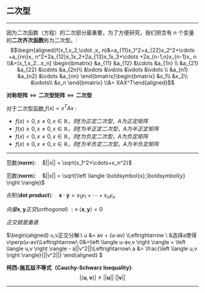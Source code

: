

## 二次型
---
因为二次函数（方程）的二次部分最重要，为了方便研究，我们把含有 n 个变量的**二次齐次函数**称为二次型。:
$$\begin{aligned}f(x_1,x_2,\cdot ,x_ n)&=a_{11}x_1^2+a_{22}x_2^2+\cdots +a_{nn}x_ n^2+2a_{12}x_1x_2+2a_{13}x_1x_3+\cdots +2a_{n-1,n}x_{n-1}x_ n
\\&=[x_1,x_2...x_n]  \begin{bmatrix}
 &a_{11}  &a_{12}  &\cdots  &a_{1n} \\ 
 &a_{21}  &a_{22}  &\cdots  &a_{2n}\\ 
 &\vdots &\vdots &\vdots  &\vdots \\
 &a_{n1}  &a_{n2}  &\cdots  &a_{nn}
\end{bmatrix}\begin{bmatrix}
&x_1\\
&x_2\\
&\vdots\\
&x_n
\end{bmatrix}
\\&= XAX^T\end{aligned}$$


$\textbf{对称矩阵}\Leftrightarrow \textbf{二次型矩阵}\Leftrightarrow \textbf{二次型}$

对于二次型函数,$f(x)=x^TAx$ :

* $f(x)>0,x\ne 0,x\in \mathbb {R} ，则 f 为正定二次型， A 为正定矩阵$
* $f(x)\geq 0,x\ne 0,x\in \mathbb {R} ，则 f 为半正定二次型， A 为半正定矩阵$
* $f(x)<0,x\ne 0,x\in \mathbb {R} ，则 f 为负定二次型， A 为负定矩阵$
* $f(x)\leq 0,x\ne 0,x\in \mathbb {R} ，则 f 为半负定二次型， A 为半负定矩阵$
------
范数(**norm**): &nbsp; &nbsp;$||x|| = \sqrt{x_1^2+\cdots+x_n^2}$

范数(**norm**): &nbsp; &nbsp;$||x|| = \sqrt{\left \langle \boldsymbol{x},\boldsymbol{y} \right \rangle}$

点积(**dot product**): &nbsp; &nbsp;$\boldsymbol{x}\cdot \boldsymbol{y}=x_1y_1+\cdots+x_ny_n$

$向量\boldsymbol{x},\boldsymbol{y}正交(orthogonal) \ :\equiv\ \left \langle \boldsymbol{x},\boldsymbol{y} \right \rangle = 0$

$正交就是垂直$
    
$\begin{aligned}
u,v正交分解:\\
u &= av + (u-av) \Leftrightarrow \\
&选择a使得v\perp(u-av)\Leftrightarrow\\
0&=\left \langle u-av,v \right \rangle = \left \langle u,v \right \rangle - a||v^2||\Leftrightarrow\\
a &= \frac{\left \langle u,v \right \rangle}{||v^2||}
\end{aligned}
$

**柯西-施瓦兹不等式（Cauchy-Schwarz Inequality)**:
$$|\left \langle \boldsymbol{u},\boldsymbol{v} \right \rangle| \leq  ||\boldsymbol{u}||\ ||\boldsymbol{v}||
$$




---

